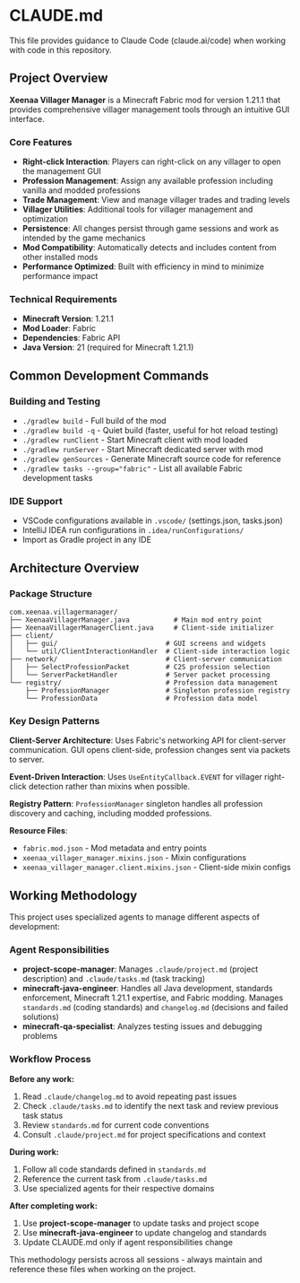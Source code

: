 # CLAUDE.md

This file provides guidance to Claude Code (claude.ai/code) when working with code in this repository.

## Project Overview

**Xeenaa Villager Manager** is a Minecraft Fabric mod for version 1.21.1 that provides comprehensive villager management tools through an intuitive GUI interface.

### Core Features
- **Right-click Interaction**: Players can right-click on any villager to open the management GUI
- **Profession Management**: Assign any available profession including vanilla and modded professions
- **Trade Management**: View and manage villager trades and trading levels
- **Villager Utilities**: Additional tools for villager management and optimization
- **Persistence**: All changes persist through game sessions and work as intended by the game mechanics
- **Mod Compatibility**: Automatically detects and includes content from other installed mods
- **Performance Optimized**: Built with efficiency in mind to minimize performance impact

### Technical Requirements
- **Minecraft Version**: 1.21.1
- **Mod Loader**: Fabric
- **Dependencies**: Fabric API
- **Java Version**: 21 (required for Minecraft 1.21.1)

## Common Development Commands

### Building and Testing
- `./gradlew build` - Full build of the mod
- `./gradlew build -q` - Quiet build (faster, useful for hot reload testing)
- `./gradlew runClient` - Start Minecraft client with mod loaded
- `./gradlew runServer` - Start Minecraft dedicated server with mod
- `./gradlew genSources` - Generate Minecraft source code for reference
- `./gradlew tasks --group="fabric"` - List all available Fabric development tasks

### IDE Support
- VSCode configurations available in `.vscode/` (settings.json, tasks.json)
- IntelliJ IDEA run configurations in `.idea/runConfigurations/`
- Import as Gradle project in any IDE

## Architecture Overview

### Package Structure
```
com.xeenaa.villagermanager/
├── XeenaaVillagerManager.java           # Main mod entry point
├── XeenaaVillagerManagerClient.java     # Client-side initializer  
├── client/
│   ├── gui/                           # GUI screens and widgets
│   └── util/ClientInteractionHandler  # Client-side interaction logic
├── network/                           # Client-server communication
│   ├── SelectProfessionPacket         # C2S profession selection
│   └── ServerPacketHandler            # Server packet processing
└── registry/                          # Profession data management
    ├── ProfessionManager              # Singleton profession registry
    └── ProfessionData                 # Profession data model
```

### Key Design Patterns

**Client-Server Architecture**: Uses Fabric's networking API for client-server communication. GUI opens client-side, profession changes sent via packets to server.

**Event-Driven Interaction**: Uses `UseEntityCallback.EVENT` for villager right-click detection rather than mixins when possible.

**Registry Pattern**: `ProfessionManager` singleton handles all profession discovery and caching, including modded professions.

**Resource Files**:
- `fabric.mod.json` - Mod metadata and entry points
- `xeenaa_villager_manager.mixins.json` - Mixin configurations
- `xeenaa_villager_manager.client.mixins.json` - Client-side mixin configs

## Working Methodology

This project uses specialized agents to manage different aspects of development:

### Agent Responsibilities

- **project-scope-manager**: Manages `.claude/project.md` (project description) and `.claude/tasks.md` (task tracking)
- **minecraft-java-engineer**: Handles all Java development, standards enforcement, Minecraft 1.21.1 expertise, and Fabric modding. Manages `standards.md` (coding standards) and `changelog.md` (decisions and failed solutions)
- **minecraft-qa-specialist**: Analyzes testing issues and debugging problems

### Workflow Process

**Before any work:**
1. Read `.claude/changelog.md` to avoid repeating past issues
2. Check `.claude/tasks.md` to identify the next task and review previous task status
3. Review `standards.md` for current code conventions
4. Consult `.claude/project.md` for project specifications and context

**During work:**
1. Follow all code standards defined in `standards.md`
2. Reference the current task from `.claude/tasks.md`
3. Use specialized agents for their respective domains

**After completing work:**
1. Use **project-scope-manager** to update tasks and project scope
2. Use **minecraft-java-engineer** to update changelog and standards
3. Update CLAUDE.md only if agent responsibilities change

This methodology persists across all sessions - always maintain and reference these files when working on the project.
